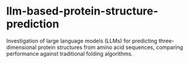 # llm-based-protein-structure-prediction
Investigation of large language models (LLMs) for predicting three-dimensional protein structures from amino acid sequences, comparing performance against traditional folding algorithms.
